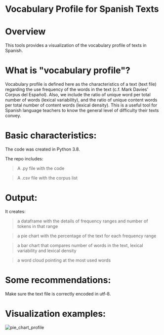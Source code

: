 # Vocabulary Profile for Spanish Texts

# Overview
This tools provides a visualization of the vocabulary profile of texts in Spanish.

# What is "vocabulary profile"?
Vocabulary profile is defined here as the characteristics of a text (text file) regarding the use frequency of the words in the text (c.f. Mark Davies' Corpus del Español). Also, we include the ratio of unique word per total number of words (lexical variability), and the ratio of unique content words per total number of content words (lexical density).  This is a useful tool for Spanish language teachers to know the general level of difficulty their texts convey.

# Basic characteristics:
The code was created in Python 3.8.

The repo includes:
> A .py file with the code

> A .csv file with the corpus list

# Output:
It creates:

> a dataframe with the details of frequency ranges and number of tokens in that range

> a pie chart with the percentage of the text for each frequency range

> a bar chart that compares number of words in the text, lexical variability and lexical density

> a word cloud pointing at the most used words

# Some recommendations:
Make sure the text file is correctly encoded in utf-8.

# Visualization examples:
![pie_chart_profile](https://user-images.githubusercontent.com/20560202/110121570-8d08f500-7d8c-11eb-86b4-12efdaa88e5b.png)
